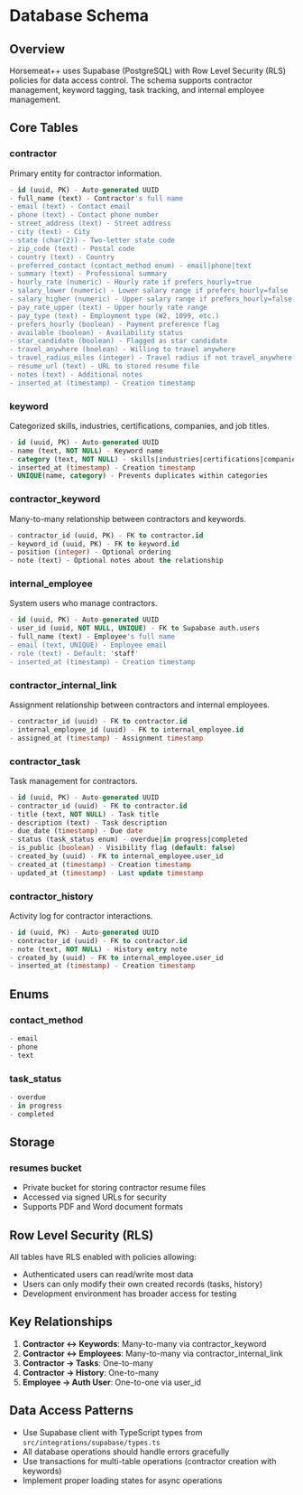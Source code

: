 # Database Schema

## Overview
Horsemeat++ uses Supabase (PostgreSQL) with Row Level Security (RLS) policies for data access control. The schema supports contractor management, keyword tagging, task tracking, and internal employee management.

## Core Tables

### contractor
Primary entity for contractor information.
```sql
- id (uuid, PK) - Auto-generated UUID
- full_name (text) - Contractor's full name
- email (text) - Contact email
- phone (text) - Contact phone number
- street_address (text) - Street address
- city (text) - City
- state (char(2)) - Two-letter state code
- zip_code (text) - Postal code
- country (text) - Country
- preferred_contact (contact_method enum) - email|phone|text
- summary (text) - Professional summary
- hourly_rate (numeric) - Hourly rate if prefers_hourly=true
- salary_lower (numeric) - Lower salary range if prefers_hourly=false
- salary_higher (numeric) - Upper salary range if prefers_hourly=false
- pay_rate_upper (text) - Upper hourly rate range
- pay_type (text) - Employment type (W2, 1099, etc.)
- prefers_hourly (boolean) - Payment preference flag
- available (boolean) - Availability status
- star_candidate (boolean) - Flagged as star candidate
- travel_anywhere (boolean) - Willing to travel anywhere
- travel_radius_miles (integer) - Travel radius if not travel_anywhere
- resume_url (text) - URL to stored resume file
- notes (text) - Additional notes
- inserted_at (timestamp) - Creation timestamp
```

### keyword
Categorized skills, industries, certifications, companies, and job titles.
```sql
- id (uuid, PK) - Auto-generated UUID
- name (text, NOT NULL) - Keyword name
- category (text, NOT NULL) - skills|industries|certifications|companies|job titles
- inserted_at (timestamp) - Creation timestamp
- UNIQUE(name, category) - Prevents duplicates within categories
```

### contractor_keyword
Many-to-many relationship between contractors and keywords.
```sql
- contractor_id (uuid, PK) - FK to contractor.id
- keyword_id (uuid, PK) - FK to keyword.id
- position (integer) - Optional ordering
- note (text) - Optional notes about the relationship
```

### internal_employee
System users who manage contractors.
```sql
- id (uuid, PK) - Auto-generated UUID
- user_id (uuid, NOT NULL, UNIQUE) - FK to Supabase auth.users
- full_name (text) - Employee's full name
- email (text, UNIQUE) - Employee email
- role (text) - Default: 'staff'
- inserted_at (timestamp) - Creation timestamp
```

### contractor_internal_link
Assignment relationship between contractors and internal employees.
```sql
- contractor_id (uuid) - FK to contractor.id
- internal_employee_id (uuid) - FK to internal_employee.id
- assigned_at (timestamp) - Assignment timestamp
```

### contractor_task
Task management for contractors.
```sql
- id (uuid, PK) - Auto-generated UUID
- contractor_id (uuid) - FK to contractor.id
- title (text, NOT NULL) - Task title
- description (text) - Task description
- due_date (timestamp) - Due date
- status (task_status enum) - overdue|in progress|completed
- is_public (boolean) - Visibility flag (default: false)
- created_by (uuid) - FK to internal_employee.user_id
- created_at (timestamp) - Creation timestamp
- updated_at (timestamp) - Last update timestamp
```

### contractor_history
Activity log for contractor interactions.
```sql
- id (uuid, PK) - Auto-generated UUID
- contractor_id (uuid) - FK to contractor.id
- note (text, NOT NULL) - History entry note
- created_by (uuid) - FK to internal_employee.user_id
- inserted_at (timestamp) - Creation timestamp
```

## Enums

### contact_method
```sql
- email
- phone
- text
```

### task_status
```sql
- overdue
- in progress
- completed
```

## Storage

### resumes bucket
- Private bucket for storing contractor resume files
- Accessed via signed URLs for security
- Supports PDF and Word document formats

## Row Level Security (RLS)

All tables have RLS enabled with policies allowing:
- Authenticated users can read/write most data
- Users can only modify their own created records (tasks, history)
- Development environment has broader access for testing

## Key Relationships

1. **Contractor ↔ Keywords**: Many-to-many via contractor_keyword
2. **Contractor ↔ Employees**: Many-to-many via contractor_internal_link
3. **Contractor → Tasks**: One-to-many
4. **Contractor → History**: One-to-many
5. **Employee → Auth User**: One-to-one via user_id

## Data Access Patterns

- Use Supabase client with TypeScript types from `src/integrations/supabase/types.ts`
- All database operations should handle errors gracefully
- Use transactions for multi-table operations (contractor creation with keywords)
- Implement proper loading states for async operations